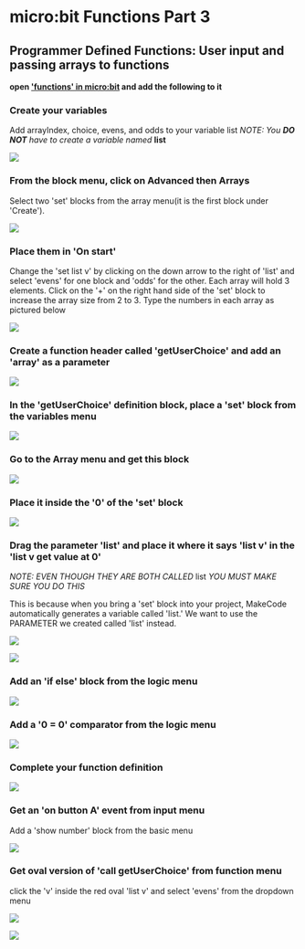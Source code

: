# micro:bit Functions Part 3
## Programmer Defined Functions: User input and passing arrays to functions

**open ['functions' in micro:bit](https://makecode.microbit.org/) and add the following to it**

### Create your variables
Add arrayIndex, choice, evens, and odds to your variable list
*NOTE: You **DO NOT** have to create a variable named* **list**

![](https://github.com/SAYbaw/Gotham/blob/main/images/microbit/functions3/00.png)

### From the block menu, click on Advanced then Arrays
Select two 'set' blocks from the array menu(it is the first block under 'Create').

![](https://github.com/SAYbaw/Gotham/blob/main/images/microbit/functions3/01.png)
### Place them in 'On start'
Change the 'set list v' by clicking on the down arrow to the right of 'list' and select 'evens' for one block and 'odds' for the other. Each array will hold 3 elements. Click on the '+' on the right hand side of the 'set' block to increase the array size from 2 to 3. Type the numbers in each array as pictured below

![](https://github.com/SAYbaw/Gotham/blob/main/images/microbit/functions3/02.png)
### Create a function header called 'getUserChoice' and add an 'array' as a parameter 
![](https://github.com/SAYbaw/Gotham/blob/main/images/microbit/functions3/03.png)
### In the 'getUserChoice' definition block, place a 'set' block from the variables menu
![](https://github.com/SAYbaw/Gotham/blob/main/images/microbit/functions3/04.png)
### Go to the Array menu and get this block
![](https://github.com/SAYbaw/Gotham/blob/main/images/microbit/functions3/05.png)
### Place it inside the '0' of the 'set' block
![](https://github.com/SAYbaw/Gotham/blob/main/images/microbit/functions3/06.png)
### Drag the parameter 'list' and place it where it says 'list v' in the 'list v get value at 0'
*NOTE: EVEN THOUGH THEY ARE BOTH CALLED* list *YOU MUST MAKE SURE YOU DO THIS*

This is because when you bring a 'set' block into your project, MakeCode automatically generates a variable called 'list.' We want to use the PARAMETER we created called 'list' instead.

![](https://github.com/SAYbaw/Gotham/blob/main/images/microbit/functions3/07.png)

![](https://github.com/SAYbaw/Gotham/blob/main/images/microbit/functions3/08.png)
### Add an 'if else' block from the logic menu
![](https://github.com/SAYbaw/Gotham/blob/main/images/microbit/functions3/09.png)
### Add a '0 = 0' comparator from the logic menu
![](https://github.com/SAYbaw/Gotham/blob/main/images/microbit/functions3/10.png)
### Complete your function definition
![](https://github.com/SAYbaw/Gotham/blob/main/images/microbit/functions3/11.png)
### Get an 'on button A' event from input menu
Add a 'show number' block from the basic menu

![](https://github.com/SAYbaw/Gotham/blob/main/images/microbit/functions3/12.png)

### Get oval version of 'call getUserChoice' from function menu
click the 'v' inside the red oval 'list v' and select 'evens' from the dropdown menu

![](https://github.com/SAYbaw/Gotham/blob/main/images/microbit/functions3/13.png)

![](https://github.com/SAYbaw/Gotham/blob/main/images/microbit/functions3/14.png)
